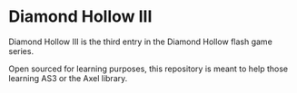 Diamond Hollow III
==================

Diamond Hollow III is the third entry in the Diamond Hollow flash game series.

Open sourced for learning purposes, this repository is meant to help those learning AS3 or the Axel library.